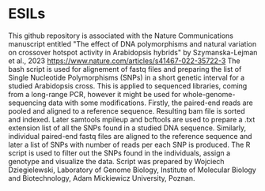 # ESILs
This github repository is associated with the Nature Communications manuscript entitled "The effect of DNA polymorphisms and natural variation on crossover hotspot activity in Arabidopsis hybrids" by Szymanska-Lejman et al., 2023 https://www.nature.com/articles/s41467-022-35722-3 
The bash script is used for alignement of fastq files and preparing the list of Single Nucleotide Polymorphisms (SNPs) in a short genetic interval
for a studied Arabidopsis cross. This is applied to sequenced libraries, coming from a long-range PCR, however it might be used for whole-genome-sequencing data with some modifications. Firstly, the paired-end reads are pooled and aligned to a reference sequence. Resulting bam file is sorted and indexed. Later samtools mpileup and bcftools are used to prepare a .txt extension list of all the SNPs found in a studied DNA sequence. Similarly, individual paired-end fastq files are aligned to the reference sequence and later a list of SNPs with number of reads per each SNP is produced.
The R script is used to filter out the SNPs found in the individuals, assign a genotype and visualize the data.
Script was prepared by Wojciech Dziegielewski, Laboratory of Genome Biology, Institute of Molecular Biology and Biotechnology, Adam Mickiewicz University, Poznan.
